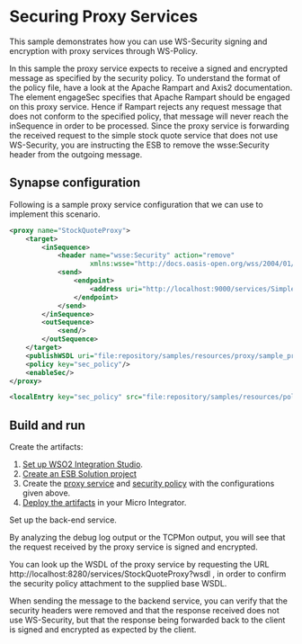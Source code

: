 # Securing Proxy Services
This sample demonstrates how you can use WS-Security signing and encryption with proxy services through WS-Policy.

In this sample the proxy service expects to receive a signed and encrypted message as specified by the security policy. To understand the format of the policy file, have a look at the Apache Rampart and Axis2 documentation. The element   engageSec  specifies that Apache Rampart should be engaged on this proxy service. Hence if Rampart rejects any request message that does not conform to the specified policy, that message will never reach the   inSequence  in order to be processed. Since the proxy service is forwarding the received request to the simple stock quote service that does not use WS-Security, you are instructing the ESB to remove the wsse:Security header from the outgoing message.

## Synapse configuration

Following is a sample proxy service configuration that we can use to implement this scenario.

```xml tab='Proxy Service'
<proxy name="StockQuoteProxy">
    <target>
        <inSequence>
            <header name="wsse:Security" action="remove"
                    xmlns:wsse="http://docs.oasis-open.org/wss/2004/01/oasis-200401-wss-wssecurity-secext-1.0.xsd"/>
            <send>
                <endpoint>
                    <address uri="http://localhost:9000/services/SimpleStockQuoteService"/>
                </endpoint>
            </send>
        </inSequence>
        <outSequence>
            <send/>
        </outSequence>
    </target>
    <publishWSDL uri="file:repository/samples/resources/proxy/sample_proxy_1.wsdl"/>
    <policy key="sec_policy"/>
    <enableSec/>
</proxy>
```

```xml tab='Local Entry'
<localEntry key="sec_policy" src="file:repository/samples/resources/policy/policy_3.xml"/>
```

## Build and run

Create the artifacts:

1. [Set up WSO2 Integration Studio](../../../../develop/installing-WSO2-Integration-Studio).
2. [Create an ESB Solution project](../../../../develop/creating-projects/#esb-config-project)
3. Create the [proxy service](../../../../develop/creating-artifacts/creating-a-proxy-service) and [security policy](../../../../develop/creating-artifacts/registry/creating-local-registry-entries) with the configurations given above.
4. [Deploy the artifacts](../../../../develop/deploy-and-run) in your Micro Integrator.

Set up the back-end service.

By analyzing the debug log output or the TCPMon output, you will see that the request received by the proxy service is signed and encrypted.

You can look up the WSDL of the proxy service by requesting the URL http://localhost:8280/services/StockQuoteProxy?wsdl , in order to confirm the security policy attachment to the supplied base WSDL.

When sending the message to the backend service, you can verify that the security headers were removed and that the response received does not use WS-Security, but that the response being forwarded back to the client is signed and encrypted as expected by the client.